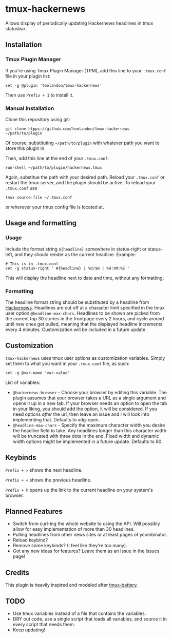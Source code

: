 # tmux-hackernews
Allows display of periodically updating Hackernews headlines in tmux statusbar.

## Installation
### Tmux Plugin Manager
If you're using Tmux Plugin Manager (TPM), add this line to your `.tmux.conf` file in your plugin list:

    set -g @plugin 'teolandon/tmux-hackernews'

Then use `Prefix + I` to install it.

### Manual Installation
Clone this repository using git:

    git clone htpps://github.com/teolandon/tmux-hackernews ~/path/to/plugin

Of course, substituting `~/path/to/plugin` with whatever path you want to store this plugin in.

Then, add this line at the end of your `.tmux.conf`:

    run-shell ~/path/to/plugin/hackernews.tmux

Again, substitue the path with your desired path. Reload your `.tmux.conf` or restart the tmux server, and the plugin should be active. To reload your `.tmux.conf` use

    tmux source-file ~/.tmux.conf

or wherever your tmux config file is located at.

## Usage and formatting
### Usage
Include the format string `${headline}` somewhere in status-right or status-left, and they should render as the current headline. Example:

```
# This is in .tmux.conf
set -g status-right ' #{headline} | %d/$m | %H:%M:%S '
```

This will display the headline next to date and time, without any formatting.

### Formatting
The headline format string should be substituted by a headline from [Hackernews](https://news.ycombinator.com). Headlines are cut off at a character limit specified in the tmux user option `@headline-max-chars`. Headlines to be shown are picked from the current top 30 stories in the frontpage every 2 hours, and cycle around until new ones get pulled, meaning that the displayed headline increments every 4 minutes. Customization will be included in a future update.

## Customization
`tmux-hackernews` uses tmux user options as customization variables. Simply set them to what you want in your `.tmux.conf` file, as such:

    set -g @var-name 'var-value'

List of variables:
 * `@hackernews-browser` - Choose your browser by editing this variable. The plugin assumes that your browser takes a URL as a single argument and opens it up in a new tab. If your browser needs an option to open the tab in your liking, you should add the option, it will be considered. If you need options *after* the url, then leave an issue and I will look into implementing that. Defaults to xdg-open.
 * `@headline-max-chars` - Specify the maximum character width you desire the headline field to take. Any headlines longer than this character width will be truncated with three dots in the end. Fixed width and dynamic width options might be implemented in a future update. Defaults to 80.

## Keybinds
`Prefix + >` shows the next headline.

`Prefix + <` shows the previous headline.

`Prefix + h` opens up the link to the current headline on your system's browser.

## Planned Features
 * Switch from curl-ing the whole website to using the API. Will possibly allow for easy implementation of more than 30 headlines.
 * Pulling headlines from other news sites or at least pages of ycombinator.
 * Reload keybind?
 * Remove some keybinds? (I feel like they're too many).
 * Got any new ideas for features? Leave them as an Issue in the Issues page!

## Credits
This plugin is heavily inspired and modeled after [tmux-battery](https://github.com/tmux-plugins/tmux-battery).

## TODO
 * Use tmux variables instead of a file that contains the variables.
 * DRY out code, use a single script that loads all variables, and source it in every script that needs them.
 * Keep updating!
